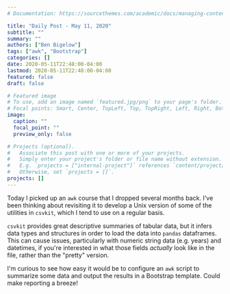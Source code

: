 ```yaml
---
# Documentation: https://sourcethemes.com/academic/docs/managing-content/

title: "Daily Post - May 11, 2020"
subtitle: ""
summary: ""
authors: ["Ben Bigelow"]
tags: ["awk", "Bootstrap"]
categories: []
date: 2020-05-11T22:48:00-04:00
lastmod: 2020-05-11T22:48:00-04:00
featured: false
draft: false

# Featured image
# To use, add an image named `featured.jpg/png` to your page's folder.
# Focal points: Smart, Center, TopLeft, Top, TopRight, Left, Right, BottomLeft, Bottom, BottomRight.
image:
  caption: ""
  focal_point: ""
  preview_only: false

# Projects (optional).
#   Associate this post with one or more of your projects.
#   Simply enter your project's folder or file name without extension.
#   E.g. `projects = ["internal-project"]` references `content/project/deep-learning/index.md`.
#   Otherwise, set `projects = []`.
projects: []
---
```


Today I picked up an `awk` course that I dropped several months back. I've been thinking about revisiting it to develop a Unix version of some of the utilities in `csvkit`, which I tend to use on a regular basis. 

`csvkit` provides great descriptive summaries of tabular data, but it infers data types and structures in order to load the data into `pandas` dataframes. This can cause issues, particularly with numeric string data (e.g. years) and datetimes, if you're interested in what those fields _actually_ look like in the file, rather than the "pretty" version.

I'm curious to see how easy it would be to configure an `awk` script to summarize some data and output the results in a Bootstrap template. Could make reporting a breeze!